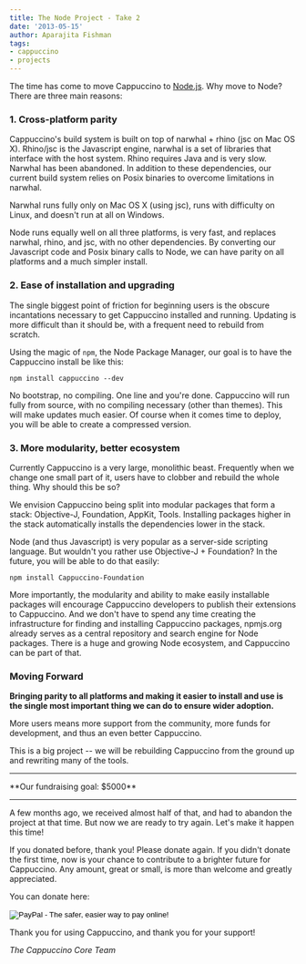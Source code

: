 ```yaml
---
title: The Node Project - Take 2
date: '2013-05-15'
author: Aparajita Fishman
tags:
- cappuccino
- projects
---
```


The time has come to move Cappuccino to [Node.js](nodejs.org). Why move to Node? There are three main reasons:

### 1. Cross-platform parity

Cappuccino's build system is built on top of narwhal + rhino (jsc on Mac OS X). Rhino/jsc is the Javascript engine, narwhal is a set of libraries that interface with the host system. Rhino requires Java and is very slow. Narwhal has been abandoned. In addition to these dependencies, our current build system relies on Posix binaries to overcome limitations in narwhal.

Narwhal runs fully only on Mac OS X (using jsc), runs with difficulty on Linux, and doesn't run at all on Windows.

Node runs equally well on all three platforms, is very fast, and replaces narwhal, rhino, and jsc, with no other dependencies. By converting our Javascript code and Posix binary calls to Node, we can have parity on all platforms and a much simpler install.

### 2. Ease of installation and upgrading

The single biggest point of friction for beginning users is the obscure incantations necessary to get Cappuccino installed and running. Updating is more difficult than it should be, with a frequent need to rebuild from scratch.

Using the magic of `npm`, the Node Package Manager, our goal is to have the Cappuccino install be like this:

    npm install cappuccino --dev

No bootstrap, no compiling. One line and you're done. Cappuccino will run fully from source, with no compiling necessary (other than themes). This will make updates much easier. Of course when it comes time to deploy, you will be able to create a compressed version.

### 3. More modularity, better ecosystem

Currently Cappuccino is a very large, monolithic beast. Frequently when we change one small part of it, users have to clobber and rebuild the whole thing. Why should this be so?

We envision Cappuccino being split into modular packages that form a stack: Objective-J, Foundation, AppKit, Tools. Installing packages higher in the stack automatically installs the dependencies lower in the stack.

Node (and thus Javascript) is very popular as a server-side scripting language. But wouldn't you rather use Objective-J + Foundation? In the future, you will be able to do that easily:

    npm install Cappuccino-Foundation

More importantly, the modularity and ability to make easily installable packages will encourage Cappuccino developers to publish their extensions to Cappuccino. And we don't have to spend any time creating the infrastructure for finding and installing Cappuccino packages, npmjs.org already serves as a central repository and search engine for Node packages. There is a huge and growing Node ecosystem, and Cappuccino can be part of that.


### Moving Forward

**Bringing parity to all platforms and making it easier to install and use is the single most important thing we can do to ensure wider adoption.**

More users means more support from the community, more funds for development, and thus an even better Cappuccino.

This is a big project -- we will be rebuilding Cappuccino from the ground up and rewriting many of the tools.

<hr>
**Our fundraising goal: $5000**
<hr>

A few months ago, we received almost half of that, and had to abandon the project at that time. But now we are ready to try again. Let's make it happen this time!

If you donated before, thank you! Please donate again. If you didn't donate the first time, now is your chance to contribute to a brighter future for Cappuccino. Any amount, great or small, is more than welcome and greatly appreciated.

You can donate here:

<form action="https://www.paypal.com/cgi-bin/webscr" method="post" target="_top">
<input type="hidden" name="cmd" value="_s-xclick">
<input type="hidden" name="hosted_button_id" value="C2EG6R4LHBHT2">
<input type="image" src="http://www.aparajitaworld.com/cappuccino/Donate-button.png" border="0" name="submit" alt="PayPal - The safer, easier way to pay online!">
<img alt="" border="0" src="https://www.paypalobjects.com/en_US/i/scr/pixel.gif" width="1" height="1">
</form>

Thank you for using Cappuccino, and thank you for your support!

_The Cappuccino Core Team_
